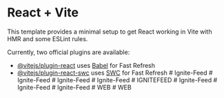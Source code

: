 # React + Vite

This template provides a minimal setup to get React working in Vite with HMR and some ESLint rules.

Currently, two official plugins are available:

- [@vitejs/plugin-react](https://github.com/vitejs/vite-plugin-react/blob/main/packages/plugin-react/README.md) uses [Babel](https://babeljs.io/) for Fast Refresh
- [@vitejs/plugin-react-swc](https://github.com/vitejs/vite-plugin-react-swc) uses [SWC](https://swc.rs/) for Fast Refresh
#   I g n i t e - F e e d  
 #   I g n i t e - F e e d  
 #   I g n i t e - F e e d  
 #   I g n i t e - F e e d  
 #   I G N I T E F E E D  
 #   I g n i t e - F e e d  
 #   I g n i t e - F e e d  
 #   I g n i t e - F e e d  
 #   W E B  
 #   W E B  
 